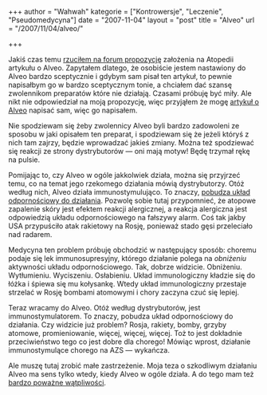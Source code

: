 +++
author = "Wahwah"
kategorie = ["Kontrowersje", "Leczenie", "Pseudomedycyna"]
date = "2007-11-04"
layout = "post"
title = "Alveo"
url = "/2007/11/04/alveo/"

+++

Jakiś czas temu [rzuciłem na forum propozycję][1] założenia na Atopedii artykułu o Alveo. Zapytałem dlatego, że osobiście jestem nastawiony do Alveo bardzo sceptycznie i gdybym sam pisał ten artykuł, to pewnie napisałbym go w bardzo sceptycznym tonie, a chciałem dać szansę zwolennikom preparatów które nie działają. Czasami próbuję być miły. Ale nikt nie odpowiedział na moją propozycję, więc przyjąłem że mogę [artykuł o Alveo][2] napisać sam, więc go napisałem.

<!--more-->Nie spodziewam się żeby zwolennicy Alveo byli bardzo zadowoleni ze sposobu w jaki opisałem ten preparat, i spodziewam się że jeżeli któryś z nich tam zajrzy, będzie wprowadzać jakieś zmiany. Można też spodziewać się reakcji ze strony dystrybutorów &#8212; oni mają motyw! Będę trzymał rękę na pulsie.

Pomijając to, czy Alveo w ogóle jakkolwiek działa, można się przyjrzeć temu, co na temat jego rzekomego działania mówią dystrybutorzy. Otóż według nich, Alveo działa immunostymulująco. To znaczy, [pobudza układ odpornościowy do działania][3]. Pozwolę sobie tutaj przypomnieć, że atopowe zapalenie skóry jest efektem reakcji alergicznej, a reakcja alergiczna jest odpowiedzią układu odpornościowego na fałszywy alarm. Coś tak jakby USA przypuściło atak rakietowy na Rosję, ponieważ stado gęsi przeleciało nad radarem.

Medycyna ten problem próbuję obchodzić w następujący sposób: choremu podaje się lek immunosupresyjny, którego działanie polega na _obniżeniu_ aktywności układu odpornościowego. Tak, dobrze widzicie. Obniżeniu. Wytłumieniu. Wyciszeniu. Osłabieniu. Układ immunologiczny kładzie się do łóżka i śpiewa się mu kołysankę. Wtedy układ immunologiczny przestaje strzelać w Rosję bombami atomowymi i chory zaczyna czuć się lepiej.

Teraz wracamy do Alveo. Otóż według dystrybutorów, jest immunostymulatorem. To znaczy, pobudza układ odpornościowy do działania. Czy widzicie już problem? Rosja, rakiety, bomby, grzyby atomowe, promieniowanie, więcej, więcej, więcej. Toż to jest dokładnie przeciwieństwo tego co jest dobre dla chorego! Mówiąc wprost, działanie immunostymulące chorego na AZS &#8212; wykańcza.

Ale muszę tutaj zrobić małe zastrzeżenie. Moja teza o szkodliwym działaniu Alveo ma sens tylko wtedy, kiedy Alveo w ogóle działa. A do tego mam też [bardzo poważne wątpliwości][4].

 [1]: http://www.atopowe-zapalenie.pl/forum/viewtopic.php?p=68248#68248 "Wątek o Alveo"
 [2]: http://www.atopowe-zapalenie.pl/atopedia/Alveo
 [3]: http://blog.atopowe.pl/2007/10/25/wzmacnianie-ukladu-odpornosciowego/
 [4]: http://www.racjonalista.pl/kk.php/s,5158